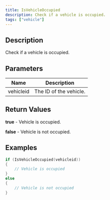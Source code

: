 ```yaml
---
title: IsVehicleOccupied
description: Check if a vehicle is occupied.
tags: ["vehicle"]
---
```


<VersionWarn version='omp v1.1.0.2612' />

## Description

Check if a vehicle is occupied.

## Parameters

| Name      | Description            |
|-----------|------------------------|
| vehicleid | The ID of the vehicle. |

## Return Values

**true** - Vehicle is occupied.

**false** - Vehicle is not occupied.

## Examples

```c
if (IsVehicleOccupied(vehicleid))
{
    // Vehicle is occupied
}
else
{
    // Vehicle is not occupied
}
```
